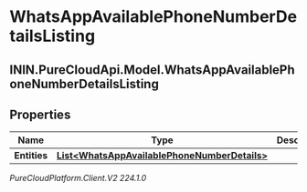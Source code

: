 # WhatsAppAvailablePhoneNumberDetailsListing

## ININ.PureCloudApi.Model.WhatsAppAvailablePhoneNumberDetailsListing

## Properties

|Name | Type | Description | Notes|
|------------ | ------------- | ------------- | -------------|
| **Entities** | [**List&lt;WhatsAppAvailablePhoneNumberDetails&gt;**](WhatsAppAvailablePhoneNumberDetails) |  | [optional] |



_PureCloudPlatform.Client.V2 224.1.0_

